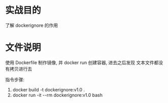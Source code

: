 # 实战目的
了解 dockerignore 的作用

# 文件说明

使用 Dockerfile 制作镜像, 并 docker run 创建容器, 进去之后发现 文本文件都没有拷贝进行去

指令步骤: 

1. docker build -t dockerignore:v1.0 .
2. docker run -it --rm dockerignore:v1.0  bash